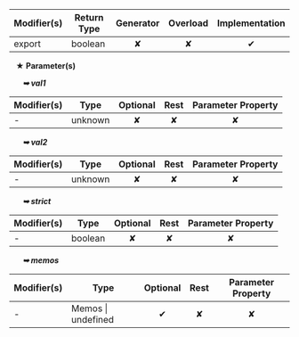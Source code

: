 | Modifier(s)                            | Return Type                    | Generator                        | Overload                         | Implementation                        |
|----------------------------------------|--------------------------------|:--------------------------------:|:--------------------------------:|:-------------------------------------:|
| export | boolean | ✘ | ✘  | ✔ |

&nbsp;&nbsp; **&#9733; Parameter(s)**

&nbsp;&nbsp;&nbsp;&nbsp;&nbsp; _**&#10149; val1**_

| Modifier(s)                              | Type                        | Optional                           | Rest                          | Parameter Property                          |
|------------------------------------------|-----------------------------|:----------------------------------:|:-----------------------------:|:-------------------------------------------:|
| - | unknown | ✘  | ✘ | ✘ |

&nbsp;&nbsp;&nbsp;&nbsp;&nbsp; _**&#10149; val2**_

| Modifier(s)                              | Type                        | Optional                           | Rest                          | Parameter Property                          |
|------------------------------------------|-----------------------------|:----------------------------------:|:-----------------------------:|:-------------------------------------------:|
| - | unknown | ✘  | ✘ | ✘ |

&nbsp;&nbsp;&nbsp;&nbsp;&nbsp; _**&#10149; strict**_

| Modifier(s)                              | Type                        | Optional                           | Rest                          | Parameter Property                          |
|------------------------------------------|-----------------------------|:----------------------------------:|:-----------------------------:|:-------------------------------------------:|
| - | boolean | ✘  | ✘ | ✘ |

&nbsp;&nbsp;&nbsp;&nbsp;&nbsp; _**&#10149; memos**_

| Modifier(s)                              | Type                        | Optional                           | Rest                          | Parameter Property                          |
|------------------------------------------|-----------------------------|:----------------------------------:|:-----------------------------:|:-------------------------------------------:|
| - | Memos &#124; undefined | ✔  | ✘ | ✘ |